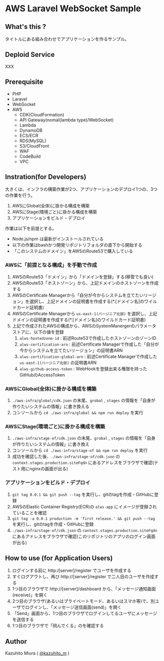 AWS Laravel WebSocket Sample
=====

## What's this ?

タイトルにある組み合わせでアプリケーションを作るサンプル。

## Deploid Service

XXX

## Prerequisite

- PHP
- Laravel
- WebSocket
- AWS 
  - CDK(CloudFormation)
  - API Gateway(nomal(lambda type)/WebSocket)
  - Lambda
  - DynamoDB
  - ECS/ECR
  - RDS(MySQL)
  - S3/CloudFront
  - WAF
  - CodeBuild
  - VPC

## Instration(for Developers)

大きくは、インフラの構築作業が2つ、アプリケーションのデプロイ1つの、3つの作業を行う。

1. AWSにGlobal(全体)に掛かる構成を構築
0. AWSにStage(環境ごと)に掛かる構成を構築
0. アプリケーションをビルド・デプロイ

作業は以下を前提とする。

- Node.js/npm は最新がインストールされている
- 以下の作業はbashかつ開発リポジトリフォルダの直下から開始する
- 「このシステムのドメイン」をAWSのRoute53で購入している

### AWSに「前提となる構成」を手動で作成

1. AWSのRoute53「ドメイン」から「ドメインを登録」する(移管でも良い)
0. AWSのRoute53「ホストゾーン」から、上記ドメインのホストゾーンを作成する
0. AWSのCertificate Managerから「自分が今からシステムを立てたいリージョン」を選択し、上記ドメインの証明書を作成する(*.[ドメイン名]のワイルドカード証明書)
0. AWSのCertificate Managerから `us-east-1(バージニア北部)` を選択し、上記ドメインの証明書を作成する(*.[ドメイン名]のワイルドカード証明書)
0. 上記で作成されたAWSの構成から、AWSのSystemManergerのパラメータストアに、以下の値を登録
   1. `alws-hostedzone-id` : 前述Route53で作成したホストゾーンのゾーンID
   0. `alws-certification-arn` : 前述Certificate Managerで作成した「自分が今からシステムを立てたいリージョン」の証明書ARN
   0. `alws-certification-global-arn` : 前述Certificate Managerで作成した `us-east-1(バージニア北部)` の証明書ARN
   0. `alws-github-access-token` : WebHookを登録出来る権限を持ったGitHubのAccessToken

### AWSにGlobal(全体)に掛かる構成を構築

1. `./aws-infra/global/cdk.json` の末尾、`grobal` , `stages` の情報を「自身が作りたいシステムの情報」に書き換える
0. コンソールから `cd ./aws-infra/global && npm run deploy` を実行

### AWSにStage(環境ごと)に掛かる構成を構築

1. `./aws-infra/stage-of/cdk.json` の末尾、`grobal` , `stages` の情報を「自身が作りたいシステムの情報」に書き換え
0. コンソールから `cd ./aws-infra/stage-of && npm run deploy` を実行
0. 成功を確認した後、`./aws-infra/stage-of/cdk.json` の `context.stages.production.siteFqdn` にあるアドレスをブラウザで確認(テスト用にnginxの画面が出る)

### アプリケーションをビルド・デプロイ

1. `git tag 0.0.1 && git push --tag` を実行し、gitのtagを作成・GitHubに登録
0. AWSのElastic Container Registry(ECR)の `alws-app` にイメージが登録されていることを確認
0. `git tag -a 0.0.1 production -m 'first release.' && git push --tag` を実行し、gitのtagを作成・GitHubに登録
0. `./aws-infra/stage-of/cdk.json` の `context.stages.production.siteFqdn` にあるアドレスをブラウザで確認(このリポジトリのアプリのログイン画面が出る)

## How to use (for Application Users)

1. ログインする前に http:/[server]/register でユーザを作成する
0. すぐログアウトし、再び  http://[server]/register で二人目のユーザを作成する
0. 1つ目のブラウザで http://[server]/dashboard から、「メッセージ通知画面(receive)」を開く
0. 2つ目のブラウザ(あるいはプライベートモード、あるいはスマホ等)で、別ユーザでログインし、「メッセージ送信画面(send)」を開く
0. 「Send」画面から、1つ目のブラウザでログインしてるユーザにメッセージを送信する
0. 1つ目のブラウザで「飛んでくる」のを確認する

## Author

Kazuhito Miura ( [@kazuhito_m](https://twitter.com/kazuhito_m "kazuhito_m on Twitter") )
